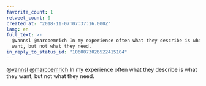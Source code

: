 ```yaml
---
favorite_count: 1
retweet_count: 0
created_at: "2018-11-07T07:37:16.000Z"
lang: en
full_text: >-
  @vannsl @marcoemrich In my experience often what they describe is what they
  want, but not what they need.
in_reply_to_status_id: "1060073026522415104"
---
```


[@vannsl](https://twitter.com/vannsl)
[@marcoemrich](https://twitter.com/marcoemrich) In my experience often what they
describe is what they want, but not what they need.
